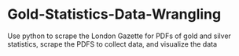 # Gold-Statistics-Data-Wrangling
Use python to scrape the London Gazette for PDFs of gold and silver statistics, scrape the PDFS to collect data, and visualize the data

